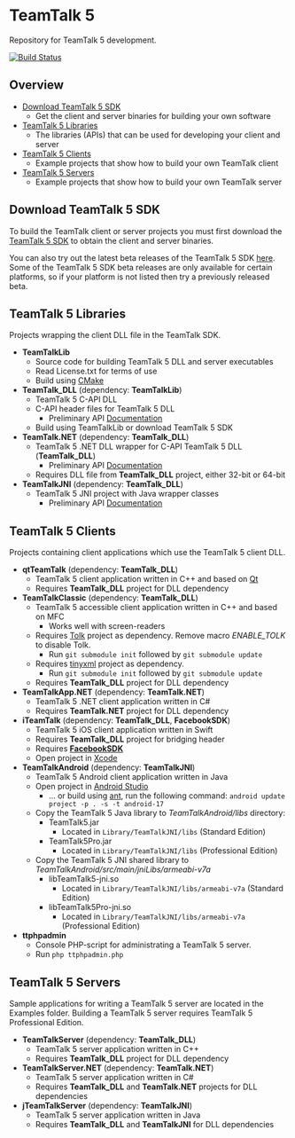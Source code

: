 # TeamTalk 5

Repository for TeamTalk 5 development.

[![Build Status](https://travis-ci.org/BearWare/TeamTalk5.svg?branch=master)](https://travis-ci.org/BearWare/TeamTalk5)

## Overview
* [Download TeamTalk 5 SDK](#download-teamtalk-5-sdk)
  * Get the client and server binaries for building your own software
* [TeamTalk 5 Libraries](#teamtalk-5-libraries)
  * The libraries (APIs) that can be used for developing your client and server
* [TeamTalk 5 Clients](#teamtalk-5-clients)
  * Example projects that show how to build your own TeamTalk client
* [TeamTalk 5 Servers](#teamtalk-5-servers)
  * Example projects that show how to build your own TeamTalk server

## Download TeamTalk 5 SDK

To build the TeamTalk client or server projects you must first
download the [TeamTalk 5 SDK](http://www.bearware.dk/?page_id=393) to
obtain the client and server binaries.

You can also try out the latest beta releases of the TeamTalk
5 SDK [here](http://www.bearware.dk/test/teamtalksdk). Some of the
TeamTalk 5 SDK beta releases are only available for certain platforms,
so if your platform is not listed then try a previously released beta.

## TeamTalk 5 Libraries
Projects wrapping the client DLL file in the TeamTalk SDK.
* **TeamTalkLib**
  * Source code for building TeamTalk 5 DLL and server executables
  * Read License.txt for terms of use
  * Build using [CMake](http://www.cmake.org)
* **TeamTalk_DLL** (dependency: **TeamTalkLib**)
  * TeamTalk 5 C-API DLL
  * C-API header files for TeamTalk 5 DLL
    * Preliminary API [Documentation](http://bearware.dk/test/teamtalksdk/v5.3.3.4935/docs/C-API/)
  * Build using TeamTalkLib or download TeamTalk 5 SDK
* **TeamTalk.NET** (dependency: **TeamTalk_DLL**)
  * TeamTalk 5 .NET DLL wrapper for C-API TeamTalk 5 DLL (**TeamTalk_DLL**)
    * Preliminary API [Documentation](http://bearware.dk/test/teamtalksdk/v5.3.3.4935/docs/NET/)
  * Requires DLL file from **TeamTalk_DLL** project, either 32-bit or 64-bit
* **TeamTalkJNI** (dependency: **TeamTalk_DLL**)
  * TeamTalk 5 JNI project with Java wrapper classes
    * Preliminary API [Documentation](http://bearware.dk/test/teamtalksdk/v5.3.3.4935/docs/Java/)

## TeamTalk 5 Clients
Projects containing client applications which use the TeamTalk 5 client DLL.
* **qtTeamTalk** (dependency: **TeamTalk_DLL**)
  * TeamTalk 5 client application written in C++ and based on [Qt](http://www.qt.io)
  * Requires **TeamTalk_DLL** project for DLL dependency
* **TeamTalkClassic** (dependency: **TeamTalk_DLL**)
  * TeamTalk 5 accessible client application written in C++ and based on MFC
    * Works well with screen-readers
  * Requires [Tolk](https://github.com/dkager/tolk) project as dependency. Remove macro *ENABLE_TOLK* to disable Tolk.
    * Run ```git submodule init``` followed by ```git submodule update```
  * Requires [tinyxml](https://github.com/bear101/tinyxml) project as dependency.
    * Run ```git submodule init``` followed by ```git submodule update```
  * Requires **TeamTalk_DLL** project for DLL dependency
* **TeamTalkApp.NET** (dependency: **TeamTalk.NET**)
  * TeamTalk 5 .NET client application written in C#
  * Requires **TeamTalk.NET** project for DLL dependency
* **iTeamTalk** (dependency: **TeamTalk_DLL**, **FacebookSDK**)
  * TeamTalk 5 iOS client application written in Swift
  * Requires **TeamTalk_DLL** project for bridging header
  * Requires **[FacebookSDK](https://developers.facebook.com/docs/ios)**
  * Open project in [Xcode](https://developer.apple.com/xcode/)
* **TeamTalkAndroid** (dependency: **TeamTalkJNI**)
  * TeamTalk 5 Android client application written in Java
  * Open project in [Android Studio](https://developer.android.com/studio/intro/index.html)
    * ... or build using [ant](http://ant.apache.org), run the following command: ```android update project -p . -s -t android-17```
  * Copy the TeamTalk 5 Java library to *TeamTalkAndroid/libs* directory:
    * TeamTalk5.jar
      * Located in ```Library/TeamTalkJNI/libs``` (Standard Edition)
    * TeamTalk5Pro.jar
      * Located in ```Library/TeamTalkJNI/libs``` (Professional Edition)
  * Copy the TeamTalk 5 JNI shared library to *TeamTalkAndroid/src/main/jniLibs/armeabi-v7a*
    * libTeamTalk5-jni.so
        * Located in ```Library/TeamTalkJNI/libs/armeabi-v7a``` (Standard Edition)
    * libTeamTalk5Pro-jni.so
        * Located in ```Library/TeamTalkJNI/libs/armeabi-v7a``` (Professional Edition)
* **ttphpadmin**
  * Console PHP-script for administrating a TeamTalk 5 server.
  * Run ```php ttphpadmin.php```

## TeamTalk 5 Servers
Sample applications for writing a TeamTalk 5 server are located in the Examples folder. Building a TeamTalk 5 server requires TeamTalk 5 Professional Edition.
* **TeamTalkServer** (dependency: **TeamTalk_DLL**)
  * TeamTalk 5 server application written in C++
  * Requires **TeamTalk_DLL** project for DLL dependency
* **TeamTalkServer.NET** (dependency: **TeamTalk.NET**)
  * TeamTalk 5 server application written in C#
  * Requires **TeamTalk_DLL** and **TeamTalk.NET** projects for DLL dependencies
* **jTeamTalkServer** (dependency: **TeamTalkJNI**)
  * TeamTalk 5 server application written in Java
  * Requires **TeamTalk_DLL** and **TeamTalkJNI** for DLL dependencies
